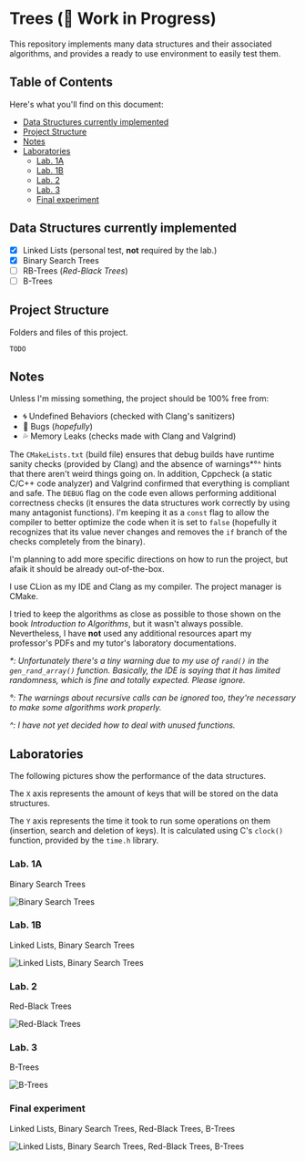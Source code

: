 # Trees (:construction: Work in Progress)

This repository implements many data structures and their associated algorithms, and provides a ready to use environment to easily test them.

## Table of Contents

Here's what you'll find on this document:

- [Data Structures currently implemented](#data-structures-currently-implemented)
- [Project Structure](#project-structure)
- [Notes](#notes)
- [Laboratories](#laboratories)
    - [Lab. 1A](#lab-1a)
    - [Lab. 1B](#lab-1b)
    - [Lab. 2](#lab-2)
    - [Lab. 3](#lab-3)
    - [Final experiment](#final-experiment)

## Data Structures currently implemented

- [x] Linked Lists (personal test, **not** required by the lab.)
- [x] Binary Search Trees
- [ ] RB-Trees (_Red-Black Trees_)
- [ ] B-Trees

## Project Structure

Folders and files of this project.

```
TODO
```

## Notes

Unless I'm missing something, the project should be 100% free from:

- :cyclone: Undefined Behaviors (checked with Clang's sanitizers)
- :bug: Bugs (_hopefully_)
- :sweat_drops: Memory Leaks (checks made with Clang and Valgrind)

The `CMakeLists.txt` (build file) ensures that debug builds have runtime sanity checks (provided by Clang) and the absence of warnings*°^ hints that there aren't weird things going on. In addition, Cppcheck (a static C/C++ code analyzer) and Valgrind confirmed that everything is compliant and safe. The `DEBUG` flag on the code even allows performing additional correctness checks (it ensures the data structures work correctly by using many antagonist functions). I'm keeping it as a `const` flag to allow the compiler to better optimize the code when it is set to `false` (hopefully it recognizes that its value never changes and removes the `if` branch of the checks completely from the binary).

I'm planning to add more specific directions on how to run the project, but afaik it should be already out-of-the-box.

I use CLion as my IDE and Clang as my compiler. The project manager is CMake.

I tried to keep the algorithms as close as possible to those shown on the book _Introduction to Algorithms_, but it wasn't always possible. Nevertheless, I have **not** used any additional resources apart my professor's PDFs and my tutor's laboratory documentations.

_\*: Unfortunately there's a tiny warning due to my use of `rand()` in the `gen_rand_array()` function. Basically, the IDE is saying that it has limited randomness, which is fine and totally expected. Please ignore._

_°: The warnings about recursive calls can be ignored too, they're necessary to make some algorithms work properly._

_^: I have not yet decided how to deal with unused functions._

## Laboratories

The following pictures show the performance of the data structures.

The `X` axis represents the amount of keys that will be stored on the data structures.

The `Y` axis represents the time it took to run some operations on them (insertion, search and deletion of keys). It is calculated using C's `clock()` function, provided by the `time.h` library.

### Lab. 1A

Binary Search Trees

![Binary Search Trees](https://github.com/andrea-berardi/trees/blob/main/results/lab_1/1A/lab_1A.png?raw=true)

### Lab. 1B

Linked Lists, Binary Search Trees

![Linked Lists, Binary Search Trees](https://github.com/andrea-berardi/trees/blob/main/results/lab_1/1B/lab_1B.png?raw=true)

### Lab. 2

Red-Black Trees

![Red-Black Trees](https://github.com/andrea-berardi/trees/blob/main/results/lab_2/lab_2.png?raw=true)

### Lab. 3

B-Trees

![B-Trees](https://github.com/andrea-berardi/trees/blob/main/results/lab_3/lab_3.png?raw=true)

### Final experiment

Linked Lists, Binary Search Trees, Red-Black Trees, B-Trees

![Linked Lists, Binary Search Trees, Red-Black Trees, B-Trees](https://github.com/andrea-berardi/trees/blob/main/results/total/total.png?raw=true)
